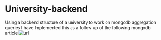 # University-backend
Using a backend structure of a university to work on mongodb aggregation queries
I have Implemented this as a follow up of the following mongodb article
![url](https://studio3t.com/knowledge-base/articles/mongodb-aggregation-framework/)

